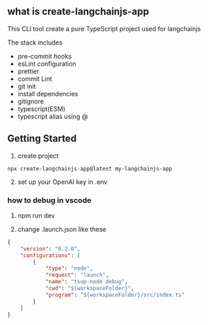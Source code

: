

## what is create-langchainjs-app

This CLI tool create a pure TypeScript project used for langchainjs

The stack includes 
- pre-commit hooks
- esLint configuration
- prettier
- commit Lint 
- git init
- install dependencies
- gitignore
- typescript(ESM)
- typescript alias using @


## Getting Started

1. create project
```
npx create-langchainjs-app@latest my-langchainjs-app
```
2. set up your OpenAI key in .env

### how to debug in vscode

1. npm run dev

2. change .launch.json like these
```json
{
    "version": "0.2.0",
    "configurations": [
        {
            "type": "node",
            "request": "launch",
            "name": "tsup-node debug",
            "cwd": "${workspaceFolder}",
            "program": "${workspaceFolder}/src/index.ts"
        }
    ]
}
```
